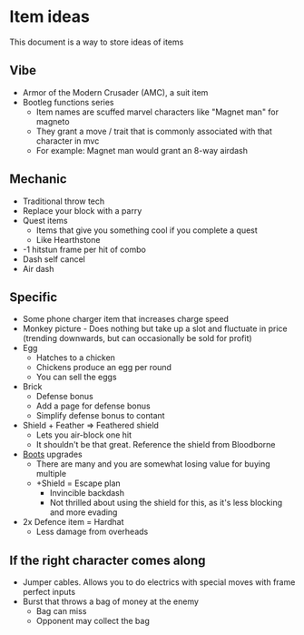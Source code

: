 # Item ideas

This document is a way to store ideas of items

## Vibe

- Armor of the Modern Crusader (AMC), a suit item
- Bootleg functions series
  - Item names are scuffed marvel characters like "Magnet man" for magneto
  - They grant a move / trait that is commonly associated with that character in mvc
  - For example: Magnet man would grant an 8-way airdash

## Mechanic

- Traditional throw tech
- Replace your block with a parry
- Quest items
  - Items that give you something cool if you complete a quest
  - Like Hearthstone
- -1 hitstun frame per hit of combo
- Dash self cancel
- Air dash

## Specific

- Some phone charger item that increases charge speed
- Monkey picture - Does nothing but take up a slot and fluctuate in price (trending downwards, but can occasionally be sold for profit)
- Egg
  - Hatches to a chicken
  - Chickens produce an egg per round
  - You can sell the eggs
- Brick
  - Defense bonus
  - Add a page for defense bonus
  - Simplify defense bonus to contant
- Shield + Feather => Feathered shield
  - Lets you air-block one hit
  - It shouldn't be that great. Reference the shield from Bloodborne
- [Boots](/docs/gameplay_spec/items/boots.md) upgrades
  - There are many and you are somewhat losing value for buying multiple
  - +Shield = Escape plan
    - Invincible backdash
    - Not thrilled about using the shield for this, as it's less blocking and more evading
- 2x Defence item = Hardhat
  - Less damage from overheads

## If the right character comes along

- Jumper cables. Allows you to do electrics with special moves with frame perfect inputs
- Burst that throws a bag of money at the enemy
  - Bag can miss
  - Opponent may collect the bag
